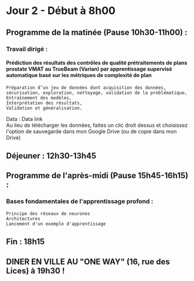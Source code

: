 # Jour 2 - Début à 8h00

## Programme de la matinée (Pause 10h30-11h00) :

### Travail dirigé :
  #### Prédiction des résultats des contrôles de qualité prétraitements de plans prostate VMAT au TrueBeam (Varian) par apprentissage supervisé automatique basé sur les métriques de complexité de plan
    Préparation d’un jeu de données dont acquisition des données, sécurisation, exploration, nettoyage, validation de la problématique,
    Entraînement des modèles, 
    Interprétation des résultats, 
    Validation et généralisation.

Data : Data link\
Au lieu de télécharger les données, faites un clic droit dessus et choisissez l'option de sauvegarde dans mon Google Drive (ou de copie dans mon Drive)

## Déjeuner : 12h30-13h45

## Programme de l'après-midi (Pause 15h45-16h15) :

  ### Bases fondamentales de l'apprentissage profond :
    Principe des réseaux de neurones
    Architectures
    Lancement d'un exemple d'apprentissage

## Fin : 18h15

## DINER EN VILLE AU "ONE WAY" (16, rue des Lices) à 19h30 !
